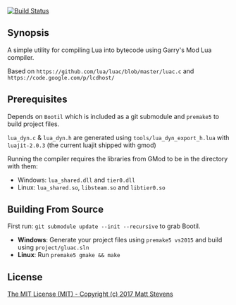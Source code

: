 [![Build Status](https://travis-ci.org/HandsomeMatt/gluac.svg?branch=master)](https://travis-ci.org/HandsomeMatt/gluac)

## Synopsis

A simple utility for compiling Lua into bytecode using Garry's Mod Lua compiler.

Based on `https://github.com/lua/luac/blob/master/luac.c` and `https://code.google.com/p/lcdhost/`

## Prerequisites

Depends on `Bootil` which is included as a git submodule and `premake5` to build project files.

`lua_dyn.c` & `lua_dyn.h` are generated using `tools/lua_dyn_export_h.lua` with `luajit-2.0.3` (the current luajit shipped with gmod)

Running the compiler requires the libraries from GMod to be in the directory with them:

- Windows: `lua_shared.dll` and `tier0.dll`
- Linux: `lua_shared.so`, `libsteam.so` and `libtier0.so`

## Building From Source

First run: `git submodule update --init --recursive` to grab Bootil.

* **Windows**: Generate your project files using `premake5 vs2015` and build using `project/gluac.sln`
* **Linux**: Run `premake5 gmake && make`

## License

[The MIT License (MIT) - Copyright (c) 2017 Matt Stevens](LICENSE)